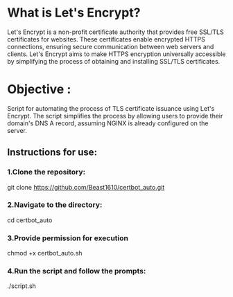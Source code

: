 # What is Let's Encrypt?
Let's Encrypt is a non-profit certificate authority that provides free SSL/TLS certificates for websites. These certificates enable encrypted HTTPS connections, ensuring secure communication between web servers and clients. Let's Encrypt aims to make HTTPS encryption universally accessible by simplifying the process of obtaining and installing SSL/TLS certificates.

# Objective :
Script for automating the process of TLS certificate issuance using Let's Encrypt. The script simplifies the process by allowing users to provide their domain's DNS A record, assuming NGINX is already configured on the server.

## Instructions for use:

### 1.Clone the repository:
git clone https://github.com/Beast1610/certbot_auto.git

### 2.Navigate to the directory:
cd certbot_auto

### 3.Provide permission for execution
chmod +x certbot_auto.sh

### 4.Run the script and follow the prompts:
./script.sh


